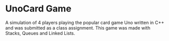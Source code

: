 # UnoCard Game

A simulation of 4 players playing the popular card game Uno written in C++ and was submitted as a class assignment. 
This game was made with Stacks, Queues and Linked Lists.

